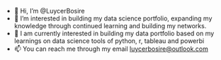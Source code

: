 - 👋 Hi, I’m @LuycerBosire
- 👀 I’m interested in building my data science portfolio, expanding my knowledge through continued learning and building my networks.
- 🌱 I am currently interested in building my data portfolio based on my learnings on data science tools of python, r, tableau and powerbi
- 📫 You can reach me through my email luycerbosire@outlook.com

<!---
LuycerB/LuycerB is a ✨ special ✨ repository because its `README.md` (this file) appears on your GitHub profile.
You can click the Preview link to take a look at your changes.
--->
